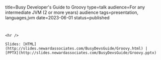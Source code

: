 title=Busy Developer's Guide to Groovy
type=talk
audience=For any intermediate JVM (2 or more years) audience
tags=presentation, languages,jvm
date=2023-06-01
status=published
~~~~~~

    
<hr />

Slides: [HTML](http://slides.newardassociates.com/BusyDevsGuide/Groovy.html) | [PPTX](http://slides.newardassociates.com/BusyDevsGuide/Groovy.pptx)

